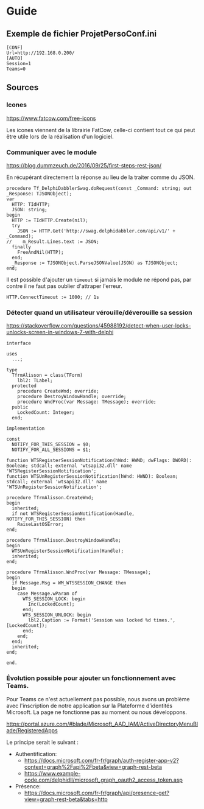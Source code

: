# Guide

## Exemple de fichier ProjetPersoConf.ini

```dosini
[CONF]
Url=http://192.168.0.200/
[AUTO]
Session=1
Teams=0
```

## Sources

### Icones

<https://www.fatcow.com/free-icons>

Les icones viennent de la librairie FatCow, celle-ci contient tout ce qui peut être utile lors de la réalisation d'un logiciel.

### Communiquer avec le module

<https://blog.dummzeuch.de/2016/09/25/first-steps-rest-json/>

En récupérant directement la réponse au lieu de la traiter comme du JSON.

```delphi
procedure Tf_DelphiDabblerSwag.doRequest(const _Command: string; out _Response: TJSONObject);
var
  HTTP: TIdHTTP;
  JSON: string;
begin
  HTTP := TIdHTTP.Create(nil);
  try
    JSON := HTTP.Get('http://swag.delphidabbler.com/api/v1/' + _Command);
//    m_Result.Lines.text := JSON;
  finally
    FreeAndNil(HTTP);
  end;
  _Response := TJSONObject.ParseJSONValue(JSON) as TJSONObject;
end;
```

Il est possible d'ajouter un ```timeout``` si jamais le module ne répond pas, par contre il ne faut pas oublier d'attraper l'erreur.

```delphi
HTTP.ConnectTimeout := 1000; // 1s
```

### Détecter quand un utilisateur vérouille/déverouille sa session

<https://stackoverflow.com/questions/45988192/detect-when-user-locks-unlocks-screen-in-windows-7-with-delphi>

```delphi
interface

uses
  ...;

type
  TfrmAlisson = class(TForm)
    lbl2: TLabel;
  protected
    procedure CreateWnd; override;
    procedure DestroyWindowHandle; override;
    procedure WndProc(var Message: TMessage); override;
  public
    LockedCount: Integer;
  end;

implementation

const
  NOTIFY_FOR_THIS_SESSION = $0;
  NOTIFY_FOR_ALL_SESSIONS = $1;

function WTSRegisterSessionNotification(hWnd: HWND; dwFlags: DWORD): Boolean; stdcall; external 'wtsapi32.dll' name 'WTSRegisterSessionNotification';
function WTSUnRegisterSessionNotification(hWnd: HWND): Boolean; stdcall; external 'wtsapi32.dll' name 'WTSUnRegisterSessionNotification';

procedure TfrmAlisson.CreateWnd;
begin
  inherited;
  if not WTSRegisterSessionNotification(Handle, NOTIFY_FOR_THIS_SESSION) then
    RaiseLastOSError;
end;

procedure TfrmAlisson.DestroyWindowHandle;
begin
  WTSUnRegisterSessionNotification(Handle);
  inherited;
end;

procedure TfrmAlisson.WndProc(var Message: TMessage);
begin
  if Message.Msg = WM_WTSSESSION_CHANGE then
  begin
    case Message.wParam of
      WTS_SESSION_LOCK: begin
        Inc(LockedCount);
      end;
      WTS_SESSION_UNLOCK: begin
        lbl2.Caption := Format('Session was locked %d times.', [LockedCount]);
      end;
    end;
  end;
  inherited;
end;

end.
```

### Évolution possible pour ajouter un fonctionnement avec Teams.

Pour Teams ce n'est actuellement pas possible, nous avons un problème avec l'inscription de notre application sur la Plateforme d’identités Microsoft. La page ne fonctionne pas au moment ou nous développons.

<https://portal.azure.com/#blade/Microsoft_AAD_IAM/ActiveDirectoryMenuBlade/RegisteredApps>

Le principe serait le suivant :

- Authentification:
	- <https://docs.microsoft.com/fr-fr/graph/auth-register-app-v2?context=graph%2Fapi%2Fbeta&view=graph-rest-beta>
	- <https://www.example-code.com/delphidll/microsoft_graph_oauth2_access_token.asp>
- Présence:
	- <https://docs.microsoft.com/fr-fr/graph/api/presence-get?view=graph-rest-beta&tabs=http> 